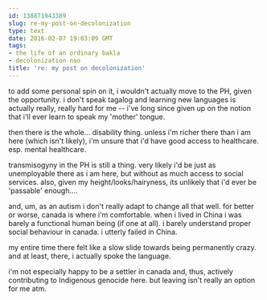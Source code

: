 ```yaml
---
id: 138871943389
slug: re-my-post-on-decolonization
type: text
date: 2016-02-07 19:03:09 GMT
tags:
- the life of an ordinary bakla
- decolonization nao
title: 're: my post on decolonization'
---
```

to add some personal spin on it, i wouldn't actually move to the PH, given the opportunity. i don't speak tagalog and learning new languages is actually really, really hard for me -- i've long since given up on the notion that i'll ever learn to speak my 'mother' tongue.

then there is the whole... disability thing. unless i'm richer there than i am here (which isn't likely), i'm unsure that i'd have good access to healthcare. esp. mental healthcare.

transmisogyny in the PH is still a thing. very likely i'd be just as unemployable there as i am here, but without as much access to social services. also, given my height/looks/hairyness, its unlikely that i'd ever be 'passable' enough.... 

and, um, as an autism i don't really adapt to change all that well. for better or worse, canada is where i'm comfortable. when i lived in China i was barely a functional human being (if one at all). i barely understand proper social behaviour in canada. i utterly failed in China. 

my entire time there felt like a slow slide towards being permanently crazy. and at least, there, i actually spoke the language. 

i'm not especially happy to be a settler in canada and, thus, actively contributing to Indigenous genocide here. but leaving isn't really an option for me atm. 